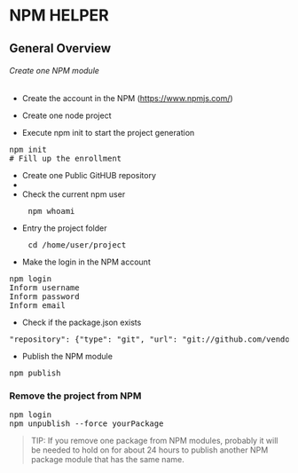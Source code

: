 
# NPM HELPER

## General Overview

###### Create one NPM module

- Create the account in the NPM (https://www.npmjs.com/)

- Create one node project

- Execute npm init to start the project generation
<pre>
npm init
# Fill up the enrollment
</pre>

- Create one Public GitHUB repository
- 
- Check the current npm user
<pre>
	npm whoami
</pre>

- Entry the project folder
<pre>
	cd /home/user/project
</pre>

- Make the login in the NPM account
<pre>
npm login
Inform username
Inform password
Inform email
</pre>

- Check if the package.json exists

<pre class="code-style">
"repository": {"type": "git", "url": "git://github.com/vendor/project"}
</pre>

- Publish the NPM module

<pre>
npm publish
</pre>

### Remove the project from NPM

<pre>
npm login
npm unpublish --force yourPackage
</pre>

> TIP: If you remove one package from NPM modules, probably it will be needed to hold on for about 24 hours to publish
> another NPM package module that has the same name.
